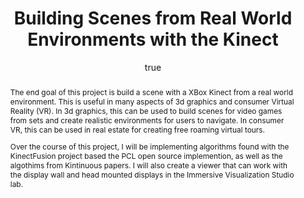---
title: 'Building Scenes from Real World Environments with the Kinect'
author:
    - name: Tim Bradt
      affiliation: Michigan Technological University
tags: []
abstract: |
    The end goal of this project is build a scene with a XBox Kinect
    from a real world environment. This is useful in many aspects of
    3d graphics and consumer Virtual Reality (VR). In 3d graphics, this 
    can be used to build scenes for video games from sets and create realistic
    environments for users to navigate. In consumer VR, this can be used in
    real estate for creating free roaming virtual tours.
    
    Over the course of this project, I will be implementing algorithms found
    with the KinectFusion project based the PCL open source implemention, as well
    as the algothims from Kintinuous papers. I will also create a viewer that can work
    with the display wall and head mounted displays in the Immersive Visualization Studio lab.
---